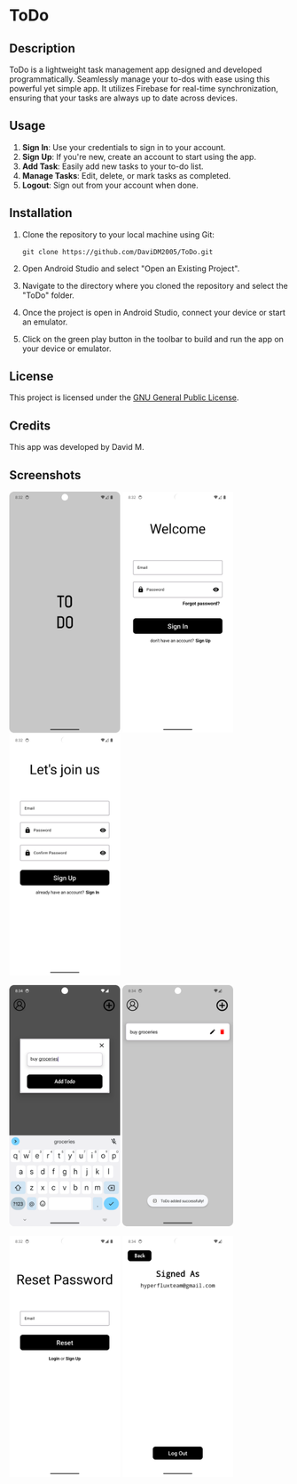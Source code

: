 # ToDo

## Description

ToDo is a lightweight task management app designed and developed programmatically. Seamlessly manage your to-dos with ease using this powerful yet simple app. It utilizes Firebase for real-time synchronization, ensuring that your tasks are always up to date across devices.

## Usage

1. **Sign In**: Use your credentials to sign in to your account.
2. **Sign Up**: If you're new, create an account to start using the app.
3. **Add Task**: Easily add new tasks to your to-do list.
4. **Manage Tasks**: Edit, delete, or mark tasks as completed.
5. **Logout**: Sign out from your account when done.

## Installation

1. Clone the repository to your local machine using Git:
   ```
   git clone https://github.com/DaviDM2005/ToDo.git
   ```

2. Open Android Studio and select "Open an Existing Project".
3. Navigate to the directory where you cloned the repository and select the "ToDo" folder.
4. Once the project is open in Android Studio, connect your device or start an emulator.
5. Click on the green play button in the toolbar to build and run the app on your device or emulator.

## License

This project is licensed under the [GNU General Public License](LICENSE).

## Credits

This app was developed by David M.

## Screenshots

<img src="screenshots/splash.png" width="200"> <img src="screenshots/signin.png" width="200"> <img src="screenshots/signup.png" width="200">

<img src="screenshots/addtask.png" width="200"> <img src="screenshots/addedtodo.png" width="200">

<img src="screenshots/reset.png" width="200"> <img src="screenshots/logoutscreen.png" width="200">


